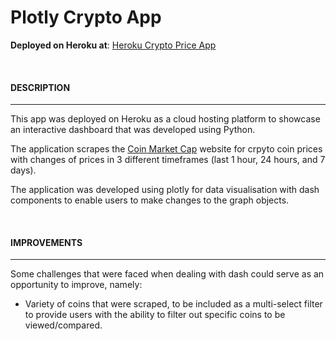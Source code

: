 # Plotly Crypto App


**Deployed on Heroku at**: [Heroku Crypto Price App](https://plotly-dash-adriant19.herokuapp.com/)

<br>

#### DESCRIPTION
----------------

This app was deployed on Heroku as a cloud hosting platform to showcase an interactive dashboard that was developed using Python.

The application scrapes the [Coin Market Cap](https://coinmarketcap.com/) website for crpyto coin prices with changes of prices in 3 different timeframes (last 1 hour, 24 hours, and 7 days).

The application was developed using plotly for data visualisation with dash components to enable users to make changes to the graph objects.

<br>

#### IMPROVEMENTS
-----------------

Some challenges that were faced when dealing with dash could serve as an opportunity to improve, namely:

- Variety of coins that were scraped, to be included as a multi-select filter to provide users with the ability to filter out specific coins to be viewed/compared.
